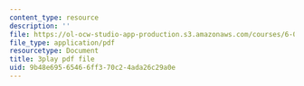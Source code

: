 ```yaml
---
content_type: resource
description: ''
file: https://ol-ocw-studio-app-production.s3.amazonaws.com/courses/6-00sc-introduction-to-computer-science-and-programming-spring-2011/9b48e69565466ff370c24ada26c29a0e_Fixc8hVo_cY.pdf
file_type: application/pdf
resourcetype: Document
title: 3play pdf file
uid: 9b48e695-6546-6ff3-70c2-4ada26c29a0e
---
```

